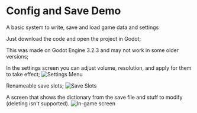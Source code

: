 # Config and Save Demo
A basic system to write, save and load game data and settings

Just download the code and open the project in Godot;

This was made on Godot Engine 3.2.3 and may not work in some older versions;

In the settings screen you can adjust volume, resolution, and apply for them to take effect;
![Settings Menu](https://github.com/DeeJayLSP/godot-save-config-demo/raw/main/img/options.png)

Renameable save slots;
![Save Slots](https://github.com/DeeJayLSP/godot-save-config-demo/raw/main/img/play.png)

A screen that shows the dictionary from the save file and stuff to modify (deleting isn't supported).
![In-game screen](https://github.com/DeeJayLSP/godot-save-config-demo/raw/main/img/game.png)
